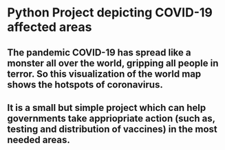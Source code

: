 
# Python Project depicting COVID-19 affected areas

## The pandemic COVID-19 has spread like a monster all over the world, gripping all people in terror. So this visualization of the world map shows the hotspots of coronavirus. 

## It is a small but simple project which can help governments take appriopriate action (such as, testing and distribution of vaccines) in the most needed areas.
